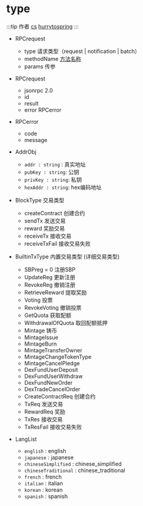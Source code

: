 # type

:::tip 作者
[cs](https://github.com/lovelycs)
[hurrytospring](https://github.com/hurrytospring)
:::

- RPCrequest
    - type 请求类型（request | notification | batch）
    - methodName [方法名称](/api/vitejs/const.html#method)
    - params 传参

- RPCrequest
    - jsonrpc 2.0
    - id
    - result
    - error RPCerror

- RPCerror
    - code
    - message

- AddrObj
    - `addr : string` : 真实地址
    - `pubKey : string`: 公钥
    - `privKey : string`: 私钥
    - `hexAddr : string`: hex编码地址


- BlockType  交易类型
    - createContract 创建合约
    - sendTx 发送交易
    - reward 奖励交易
    - receiveTx 接收交易
    - receiveTxFail 接收交易失败

- BuiltinTxType 内置交易类型 (详细交易类型)
    - SBPreg = 0 注册SBP
    - UpdateReg 更新注册
    - RevokeReg 撤销注册
    - RetrieveReward 提取奖励
    - Voting 投票
    - RevokeVoting 撤销投票
    - GetQuota 获取配额
    - WithdrawalOfQuota 取回配额抵押
    - Mintage 铸币
    - MintageIssue
    - MintageBurn
    - MintageTransferOwner 
    - MintageChangeTokenType
    - MintageCancelPledge
    - DexFundUserDeposit
    - DexFundUserWithdraw
    - DexFundNewOrder
    - DexTradeCancelOrder
    - CreateContractReq 创建合约
    - TxReq 发送交易
    - RewardReq 奖励
    - TxRes 接收交易
    - TxResFail 接收交易失败

- LangList
    - `english` : english
    - `japanese` : japanese
    - `chineseSimplified` : chinese_simplified
    - `chineseTraditional` : chinese_traditional
    - `french` : french
    - `italian` : italian
    - `korean` : korean
    - `spanish` : spanish
